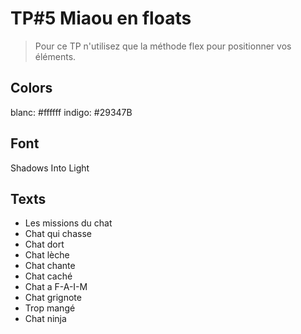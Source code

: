# TP#5 Miaou en floats
> Pour ce TP n'utilisez que la méthode flex pour positionner vos éléments.

## Colors
blanc: #ffffff
indigo: #29347B

## Font
Shadows Into Light

## Texts
- Les missions du chat
- Chat qui chasse
- Chat dort
- Chat lèche
- Chat chante
- Chat caché
- Chat a F-A-I-M
- Chat grignote
- Trop mangé
- Chat ninja
